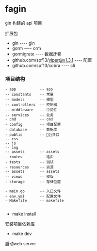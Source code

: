 # fagin

gin 构建的 api 项目

扩展包

- gin                                   ---- gin
- gorm                                  ---- orm
- gormigrate                            ---- 数据迁移
- github.com/spf13/viper@v1.3.1         ---- 配置
- github.com/spf13/cobra                ---- cli 

### 项目结构

```
- app           -- app
-- constants    -- 常量
-- models       -- 模型
-- controllers  -- 控制器
-- middleware   -- 中间件
-- services     -- 业务
- cmd           -- cmd
- config        -- 项目配置
- database      -- 数据库
- public        -- 公共口
-- css
-- js
-- img
-- assets       -- assets
- routes        -- 路由
- tests         -- 测试
- resources     -- 资源
-- assets       -- assets
-- views        -- 模版
- storage       -- 存储位置

- main.go       -- 入口文件
- env.yml       -- 配置文件
- Makefile      -- makefile


```


- make install 

安装项目依赖库

- make dev 

启动web server
